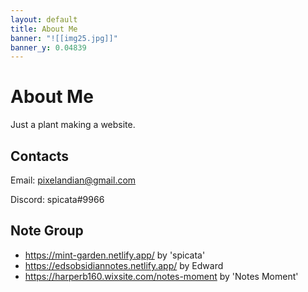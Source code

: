 ```yaml
---
layout: default
title: About Me
banner: "![[img25.jpg]]"
banner_y: 0.04839
---
```

# About Me
Just a plant making a website.
## Contacts
Email: pixelandian@gmail.com

Discord: spicata#9966
## Note Group
- https://mint-garden.netlify.app/ by 'spicata'
- https://edsobsidiannotes.netlify.app/ by Edward
- https://harperb160.wixsite.com/notes-moment by 'Notes Moment'